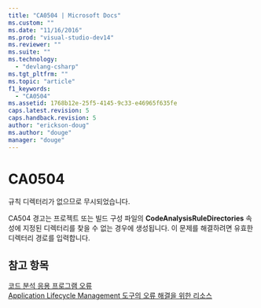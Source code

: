 ```yaml
---
title: "CA0504 | Microsoft Docs"
ms.custom: ""
ms.date: "11/16/2016"
ms.prod: "visual-studio-dev14"
ms.reviewer: ""
ms.suite: ""
ms.technology: 
  - "devlang-csharp"
ms.tgt_pltfrm: ""
ms.topic: "article"
f1_keywords: 
  - "CA0504"
ms.assetid: 1768b12e-25f5-4145-9c33-e46965f635fe
caps.latest.revision: 5
caps.handback.revision: 5
author: "erickson-doug"
ms.author: "douge"
manager: "douge"
---
```

# CA0504
규칙 디렉터리가 없으므로 무시되었습니다.  
  
 CA504 경고는 프로젝트 또는 빌드 구성 파일의 **CodeAnalysisRuleDirectories** 속성에 지정된 디렉터리를 찾을 수 없는 경우에 생성됩니다.  이 문제를 해결하려면 유효한 디렉터리 경로를 입력합니다.  
  
## 참고 항목  
 [코드 분석 응용 프로그램 오류](../Topic/Code%20Analysis%20Application%20Errors.md)   
 [Application Lifecycle Management 도구의 오류 해결을 위한 리소스](../Topic/Resources%20for%20Troubleshooting%20Errors%20in%20Application%20Lifecycle%20Management%20Tools.md)